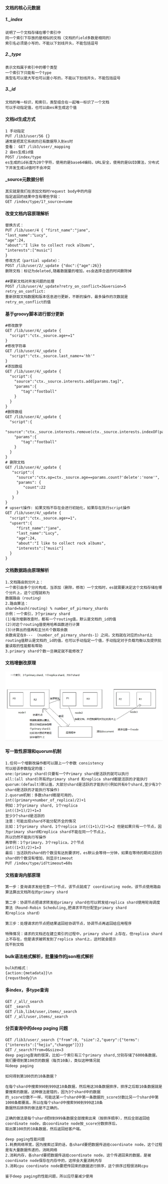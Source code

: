 #### 文档的核心元数据
##### 1._index
    说明了一个文档存储在哪个索引中
    同一个索引下存放的是相似的文档（文档的field多数是相同的）
    索引名必须是小写的，不能以下划线开头，不能包括逗号
##### 2._type
    表示文档属于索引中的哪个类型
    一个索引下只能有一个type
    类型名可以是大写也可以是小写的，不能以下划线开头，不能包括逗号
##### 3._id
    文档的唯一标识，和索引，类型组合在一起唯一标识了一个文档
    可以手动指定值，也可以由es来生成这个值
    
#### 文档id生成方式
    1 手动指定
    PUT /lib3/user/56 {}
    通常是把其它系统的已有数据导入到es时
    查看： GET /lib3/user/_mapping
    2 由es生成id值
    POST /index/type
    es生成的id长度为20个字符，使用的是base64编码，URL安全，使用的是GUID算法，分布式下并发生成id值时不会冲突

#### _source元数据分析
    其实就是我们在添加文档时request body中的内容
    指定返回的结果中含有哪些字段：
    GET /index/type/1?_source=name
#### 改变文档内容原理解析
    替换方式：
    PUT /lib/user/4 { "first_name":"jane",
    "last_name":"Lucy",
    "age":24,
    "about":"I like to collect rock albums",
    "interests":["music"]
    }
    修改方式（partial update）：
    POST /lib/user/2/_update {"doc":{"age":26}}
    删除文档：标记为deleted,随着数据量的增加，es会选择合适的时间删除掉
    
    ##更新文档对并发问题的处理
    POST /lib/user/4/_update?retry_on_conflict=3&version=5
    retry_on_conflict:
    重新获取文档数据和版本信息进行更新，不断的操作，最多操作的次数就是retry_on_conflict的值
    
#### 基于groovy脚本进行部分更新
    #修改数字
    GET /lib/user/4/_update {
      "script":"ctx._source.age+=1"
    }
    #修改字符串
    GET /lib/user/4/_update {
      "script":"ctx._source.last_name+='hh'"
    }
    #添加数组
    GET /lib/user/4/_update {
      "script":{
        "source":"ctx._source.interests.add[params.tag]",
        "params":{
           "tag":"football"
        }
      }
    }
    #删除数组
    GET /lib/user/4/_update {
      "script":{
        "source":"ctx._source.interests.remove(ctx._source.interests.indexOF(params.tag))",
        "params":{
           "tag":"football"
        }
      }
    }
    # 删除文档
    GET /lib/user/4/_update {
       "script":{
         "source":"ctx.op=ctx._source.age==params.count?'delete':'none'",
         "params": {
            "count":22
         }
       }
    }
    # upsert操作: 如果文档不存在会进行初始化，如果存在执行script操作
    GET /lib/user/4/_update {
      "script":"ctx._source.age+=1"，
      "upsert":{
         "first_name":"jane",
         "last_name":"Lucy",
         "age":24,
         "about":"I like to collect rock albums",
         "interests":["music"] 
      }
    }
    
#### 文档数据路由原理解析
    1.文档路由到分片上：
    一个索引由多个分片构成，当添加（删除，修改）一个文档时，es就需要决定这个文档存储在哪个分片上，这个过程就称为
    数据路由（routing）
    2.路由算法：
    shard=hash(routing) % number_of_pirmary_shards
    示例：一个索引，3个primary shard
    (1)每次增删改查时，都有一个routing值，默认是文档的_id的值
    (2)对这个routing值使用哈希函数进行计算
    (3)计算出的值再和主分片个数取余数
    余数肯定在0--- （number_of_pirmary_shards-1）之间，文档就在对应的shard上
    routing值默认是文档的_id的值，也可以手动指定一个值，手动指定对于负载均衡以及提供批量读取的性能都有帮助
    3.primary shard个数一旦确定就不能修改了
#### 文档增删改原理
![文档增删改原理](./images/文档增删改原理.png)
#### 写一致性原理和quorum机制
    1.任何一个增删改操作都可以跟上一个参数 consistency
    可以给该参数指定的值：
    one:(primary shard)只要有一个Primary shard是活跃的就可以执行
    all:(all shard)所有的primary shard 和replica shard都是活跃的才能执行
    quorum:(default)默认值，大部分shard是活跃的才能执行(例如共有6个shard,至少有3个shard是活跃的才能执行写操作)
    2.quorum机制：多数shard都是可用的，
    int((primary+number_of_replica)/2)+1
    例如：3个primary shard, 1个replica
    int((3+1)/2)+1=3
    至少3个shard是活跃的
    注意：可能出现shard不能分配齐全的情况
    比如：1个primary shard，1个replica int((1+1)/2)+1=2 但是如果只有一个节点，因为primary shard和replica shard不能在同一个节点上，
    所以仍然不能执行写操作
    再举例：1个primary，3个replica，2个节点
    int((1+3)/2)+1=3
    最后：当活跃的shard的个数没有达到要求时，es默认会等待一分钟，如果在等待的期间活跃的shard的个数没有增加，则显示timeout
    PUT /index/type/id?timeout=60s
    
#### 文档查询内部原理
    第一步：查询请求发给任意一个节点，该节点就成了 coordinating node，该节点使用路由算法算出文档所在的primary shard
    
    第二步：协调节点把请求转发给primary shard也可以转发给replica shard使用轮询调度算法（Round-Robin Scheduling,把请求平均分配至primary shard
    和replica shard）
    
    第三步：处理请求的节点把结果返回给协调节点，协调节点再返回给应用程序
    
    特殊情况：请求的文档还在建立索引的过程中，primary shard 上存在，但replica shard上不存在，但是请求被转发到了replica shard上，这时就会提示
    找不到文档
    
#### bulk语法格式解析，批量操作的json格式解析
    bulk的格式：
    {action:{metadata}}\n
    {requstbody}\n
#### 多index，多type查询
    GET /_all/_search
    GET _search
    GET /lib,lib4/user,items/_search
    GET /_all/user,items/_search
    
#### 分页查询中的deep paging 问题
    GET /lib3/user/_search {"from":0, "size":2,"query":{"terms":{"interests":["hejiu","changge"]}}}
    GET /_search?from=0&size=3
    deep paging查询的很深，比如一个索引有三个primary shard,分别存储了6000条数据，我们要得到第100页的数据（每页10条），类似这种情况就
    叫deep paging
    
    如何得到第100页的10条数据？
    
    在每个shard中搜索990到999这10条数据，然后用这30条数据排序，排序之后取10条数据就是要搜索的数据，这种做法是错的，因为3个shard中的数据
    的_score分数不一样，可能这某一个shard中第一条数据的_score分数比另一个shard中第1000条都要高，所以在每个shard中搜索990到999这10条
    数据然后排序的做法是不正确的。
    
    正确的做法是每个shard把0到999条数据全部搜索出来（按排序顺序），然后全部返回给 coordinate node，由coordinate node按_score分数排序后，
    取出第100页的10条数据，然后返回给客户端。
    
    deep paging性能问题
    1.耗费网络带宽，因为搜索过深的话，各shard要把数据传送给coordinate node，这个过程是有大量数据传递的，消耗网络
    2.消耗内存，各shard要把数据传送给coordinate node，这个传递回来的数据，是被coordinate node保存在内存中的，这样会大量消耗内存
    3.消耗cpu coordinate node要把传回来的数据进行排序，这个排序过程很消耗cpu
    
    鉴于deep paging的性能问题，所以应尽量减少使用
    

